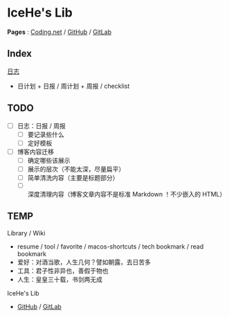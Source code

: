 # IceHe's Lib

**Pages** : [Coding.net](https://lib.icehe.me/) / [GitHub](https://icehe.github.io/IceHe) / [GitLab](https://icehe.gitlab.io/IceHe)
<!-- ( powered by [docsify](https://docsify.js.org/) ) -->

## Index

[日志](logs/)

- 日计划 + 日报 / 周计划 + 周报 / checklist

## TODO

- [ ] 日志：日报 / 周报
    - [ ] 要记录些什么
    - [ ] 定好模板
- [ ] 博客内容迁移
    - [ ] 确定哪些该展示
    - [ ] 展示的层次（不能太深，尽量扁平）
    - [ ] 简单清洗内容（主要是标题部分）
    - [ ] 深度清理内容（博客文章内容不是标准 Markdown ！不少嵌入的 HTML）

## TEMP

Library / Wiki

- resume / tool / favorite / macos-shortcuts / tech bookmark / read bookmark
- 爱好：对酒当歌，人生几何？譬如朝露，去日苦多
- 工具：君子性非异也，善假于物也
- 人生：皇皇三十载，书剑两无成

IceHe's Lib

- [GitHub](https://github.com/IceHe/IceHe) / [GitLab](https://gitlab.com/IceHe/IceHe)
